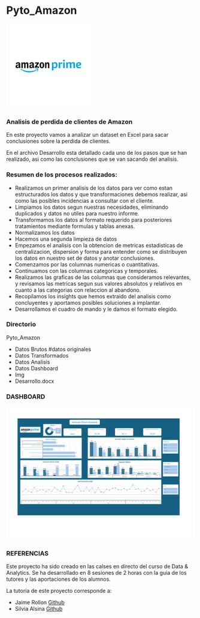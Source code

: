 # Pyto_Amazon

![alt text](Img/amazon-prime-logo-1.png)

### **Analisis de perdida de clientes de Amazon**

En este proyecto vamos a analizar un dataset en Excel para sacar conclusiones sobre la perdida de clientes.

En el archivo Desarrollo esta detallado cada uno de los pasos que se han realizado, asi como las conclusiones que se van sacando del analisis.

### **Resumen de los procesos realizados:**

- Realizamos un primer analisis de los datos para ver como estan estructurados los datos y que transformaciones debemos realizar, asi como las posibles incidencias a consultar con el cliente.
- Limpiamos los datos segun nuestras necesidades, eliminando duplicados y datos no utiles para nuestro informe.
- Transformamos los datos al formato requerido para posteriores tratamientos mediante formulas y tablas anexas.
- Normalizamos los datos
- Hacemos una segunda limpieza de datos
- Empezamos el analisis con la obtencion de metricas estadisticas de centralizacion, dispersion y forma para entender como se distribuyen los datos en nuestro set de datos y anotar conclusiones.
- Comenzamos por las columnas numericas o cuantitativas.
- Continuamos con las columnas categoricas y temporales.
- Realizamos las graficas de las columnas que consideramos relevantes, y revisamos las metricas segun sus valores absolutos y relativos en cuanto a las categorias con relaccion al abandono.
- Recopilamos los insights que hemos extraido del analisis como concluyentes y aportamos posibles soluciones a implantar.
- Desarrollamos el cuadro de mando y le damos el formato elegido.

### Directorio

Pyto_Amazon

- Datos Brutos #datos originales
- Datos Transformados
- Datos Analisis
- Datos Dashboard
- Img
- Desarrollo.docx

### DASHBOARD

![alt text](<Datos Dashboard/Dashboard.png>)

### REFERENCIAS

Este proyecto ha sido creado en las calses en directo del curso de Data & Analytics.
Se ha desarrollado en 8 sesiones de 2 horas con la guia de los tutores y las aportaciones de los alumnos.

La tutoria de este proyecto corresponde a:

- Jaime Rollon [Github](https://github.com/RCJaime)
- Silvia Alsina [Github](https://github.com/salsi95)
